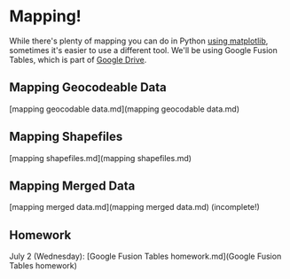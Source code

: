 # Mapping!

While there's plenty of mapping you can do in Python [using matplotlib](http://matplotlib.org), sometimes it's easier to use a different tool. We'll be using Google Fusion Tables, which is part of [Google Drive](https://drive.google.com).

## Mapping Geocodeable Data

[mapping geocodable data.md](mapping geocodable data.md)

## Mapping Shapefiles

[mapping shapefiles.md](mapping shapefiles.md)

## Mapping Merged Data

[mapping merged data.md](mapping merged data.md) (incomplete!)

## Homework

July 2 (Wednesday): [Google Fusion Tables homework.md](Google Fusion Tables homework)